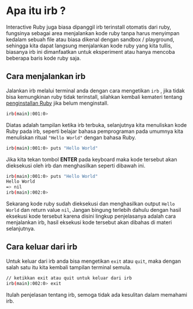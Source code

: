 # Apa itu irb ?

Interactive Ruby juga biasa dipanggil irb terinstall otomatis dari ruby, fungsinya sebagai area menjalankan kode ruby tanpa harus menyimpan kedalam sebuah file atau biasa dikenal dengan sandbox / playground, sehingga kita dapat langsung menjalankan kode ruby yang kita tullis, biasanya irb ini dimanfaatkan untuk eksperiment atau hanya mencoba beberapa baris kode ruby saja.

## Cara menjalankan irb

Jalankan irb melalui terminal anda dengan cara mengetikan `irb` , jika tidak bisa kemungkinan ruby tidak terinstall, silahkan kembali kemateri tentang [penginstallan Ruby](https://ruby-in-bahasa.gitbook.io/project/-LW_W43pTyw3DPRHPPDP/~/drafts/-LWqQpXBONd7AHjh8UDX/primary/persiapan#ruby) jika belum menginstall.

```bash
irb(main):001:0> 
```

Diatas adalah tampilan ketika irb terbuka, selanjutnya kita menuliskan kode Ruby pada irb, seperti belajar bahasa pemprograman pada umumnya kita menuliskan ritual `"Hello World"` dengan bahasa Ruby.

```bash
irb(main):001:0> puts "Hello World"
```

Jika kita tekan tombol **ENTER** pada keyboard maka kode tersebut akan dieksekusi oleh irb dan menghasilkan seperti dibawah ini.

```bash
irb(main):001:0> puts "Hello World"
Hello World
=> nil
irb(main):002:0> 
```

Sekarang kode ruby sudah dieksekusi dan menghasilkan output `Hello World` dan return value `nil`, Jangan bingung terlebih dahulu dengan hasil eksekusi kode tersebut karena disini lingkup penjelasanya adalah cara menjalankan irb,  hasil eksekusi kode tersebut akan dibahas di materi selanjutnya.

## Cara keluar dari irb

Untuk keluar dari irb anda bisa mengetikan `exit` atau `quit`, maka dengan salah satu itu kita kembali tampilan terminal semula.

```bash
// ketikkan exit atau quit untuk keluar dari irb
irb(main):002:0> exit
```

Itulah penjelasan tentang irb, semoga tidak ada kesulitan dalam memahami irb.

